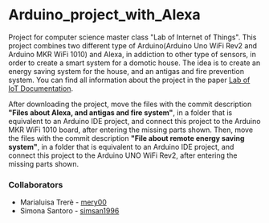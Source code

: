 # Arduino_project_with_Alexa
Project for computer science master class "Lab of Internet of Things". This project combines two different type of Arduino(Arduino Uno WiFi Rev2 and Arduino MKR WiFi 1010) and Alexa, in addiction to other type of sensors, in order to create a smart system for a domotic house.
The idea is to create an energy saving system for the house, and an antigas and fire prevention system.
You can find all information about the project in the paper [Lab of IoT Documentation](https://github.com/mery00/Arduino_project_with_Alexa/blob/master/Lab_of_Iot_documentation.pdf).

After downloading the project, move the files with the commit description **"Files about Alexa, and antigas and fire system"**, 
in a folder that is equivalent to an Arduino IDE project, and connect this project to the Arduino MKR WiFi 1010 board, after entering the missing parts shown.
Then, move the files with the commit description **"File about remote energy saving system"**, 
in a folder that is equivalent to an Arduino IDE project, and connect this project to the Arduino UNO WiFi Rev2, after entering the missing parts shown.

### Collaborators
- Marialuisa Trerè - [mery00](https://github.com/mery00)
- Simona Santoro - [simsan1996](https://github.com/simsan1996)
